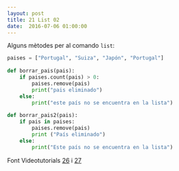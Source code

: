```yaml
---
layout: post
title: 21 List 02
date:  2016-07-06 01:00:00
---
```


Alguns mètodes per al comando `list`:

```python
paises = ["Portugal", "Suiza", "Japón", "Portugal"]
 
def borrar_pais(pais):
    if paises.count(pais) > 0:
        paises.remove(pais)
        print("pais eliminado")
    else:
        print("este país no se encuentra en la lista")
 
def borrar_pais2(pais):
    if pais in paises:
        paises.remove(pais)
        print ("País eliminado")
    else:
        print("Este país no se encuentra en la lista")
```

Font Videotutorials [26](https://www.youtube.com/watch?v=9LG4sbieBQQ&index=27&list=PLEtcGQaT56chpYflEjBWRodHJNJN8EKpO) i [27](https://www.youtube.com/watch?v=5dqQmhBvRX4&list=PLEtcGQaT56chpYflEjBWRodHJNJN8EKpO&index=28)

